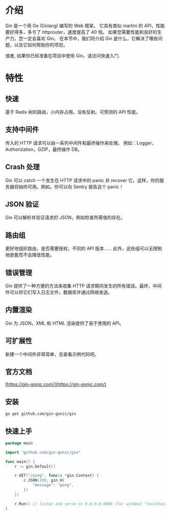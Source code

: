 # 介绍
Gin 是一个用 Go (Golang) 编写的 Web 框架。 它具有类似 martini 的 API，性能要好得多，多亏了 httprouter，速度提高了 40 倍。 如果您需要性能和良好的生产力，您一定会喜欢 Gin。
在本节中，我们将介绍 Gin 是什么，它解决了哪些问题，以及它如何帮助你的项目。

或者, 如果你已经准备在项目中使用 Gin，请访问快速入门.

# 特性
## 快速
基于 Radix 树的路由，小内存占用。没有反射。可预测的 API 性能。

## 支持中间件
传入的 HTTP 请求可以由一系列中间件和最终操作来处理。 例如：Logger，Authorization，GZIP，最终操作 DB。
## Crash 处理
Gin 可以 catch 一个发生在 HTTP 请求中的 panic 并 recover 它。这样，你的服务器将始终可用。例如，你可以向 Sentry 报告这个 panic！

## JSON 验证
Gin 可以解析并验证请求的 JSON，例如检查所需值的存在。

## 路由组
更好地组织路由。是否需要授权，不同的 API 版本…… 此外，这些组可以无限制地嵌套而不会降低性能。

## 错误管理
Gin 提供了一种方便的方法来收集 HTTP 请求期间发生的所有错误。最终，中间件可以将它们写入日志文件，数据库并通过网络发送。

## 内置渲染
Gin 为 JSON，XML 和 HTML 渲染提供了易于使用的 API。

## 可扩展性
新建一个中间件非常简单，去查看示例代码吧。



## 官方文档

[https://gin-gonic.com/](https://gin-gonic.com/)


## 安装

```bash
go get github.com/gin-gonic/gin
```

## 快速上手

```go
package main

import "github.com/gin-gonic/gin"

func main() {
	r := gin.Default()

	r.GET("/ping", func(c *gin.Context) {
		c.JSON(200, gin.H{
			"message": "pong",
		})
	})

	r.Run() // listen and serve on 0.0.0.0:8080 (for windows "localhost:8080")
}
```
